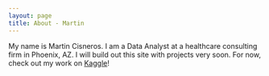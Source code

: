 ```yaml
---
layout: page
title: About - Martin
---
```


My name is Martin Cisneros. I am a Data Analyst at a healthcare consulting firm in Phoenix, AZ. I will build out this site with projects very soon. For now, check out my work on [Kaggle](https://www.kaggle.com/smartyn)!

